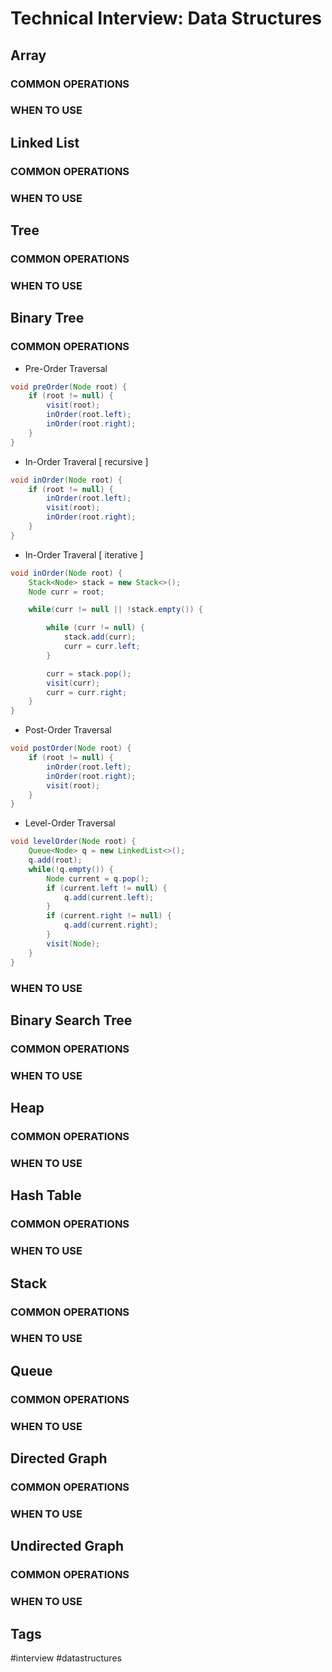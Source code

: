 # Technical Interview: Data Structures

## Array
### COMMON OPERATIONS
### WHEN TO USE

## Linked List
### COMMON OPERATIONS
### WHEN TO USE

## Tree
### COMMON OPERATIONS
### WHEN TO USE

## Binary Tree
### COMMON OPERATIONS
* Pre-Order Traversal
```java
void preOrder(Node root) {
    if (root != null) {
        visit(root);
        inOrder(root.left);
        inOrder(root.right);
    }
}
```
* In-Order Traveral [ recursive ]
```java
void inOrder(Node root) {
    if (root != null) {
        inOrder(root.left);
        visit(root);
        inOrder(root.right);
    }
}
```
* In-Order Traveral [ iterative ]
```java
void inOrder(Node root) {
    Stack<Node> stack = new Stack<>();
    Node curr = root;

    while(curr != null || !stack.empty()) {

        while (curr != null) {
            stack.add(curr);
            curr = curr.left;
        }

        curr = stack.pop();
        visit(curr);
        curr = curr.right;
    }
}
```
* Post-Order Traversal
```java
void postOrder(Node root) {
    if (root != null) {
        inOrder(root.left);
        inOrder(root.right);
        visit(root);
    }
}
```
* Level-Order Traversal
```java
void levelOrder(Node root) {
    Queue<Node> q = new LinkedList<>();
    q.add(root);
    while(!q.empty()) {
        Node current = q.pop();
        if (current.left != null) {
            q.add(current.left);
        }
        if (current.right != null) {
            q.add(current.right);
        }
        visit(Node);
    }
}
```
### WHEN TO USE

## Binary Search Tree
### COMMON OPERATIONS
### WHEN TO USE

## Heap
### COMMON OPERATIONS
### WHEN TO USE

## Hash Table
### COMMON OPERATIONS
### WHEN TO USE

## Stack
### COMMON OPERATIONS
### WHEN TO USE

## Queue
### COMMON OPERATIONS
### WHEN TO USE

## Directed Graph
### COMMON OPERATIONS
### WHEN TO USE

## Undirected Graph
### COMMON OPERATIONS
### WHEN TO USE

## Tags
#interview #datastructures
